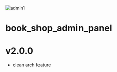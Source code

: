 
![admin1](https://github.com/yazdanMhmmdi/book_shop_admin_panel/assets/71337251/555a1fbc-e003-4066-9f38-e1c6cc637cbd)

# book_shop_admin_panel

# v2.0.0
- clean arch feature
